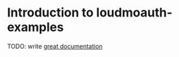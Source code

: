 # Introduction to loudmoauth-examples

TODO: write [great documentation](http://jacobian.org/writing/what-to-write/)
